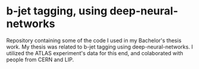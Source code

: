 # b-jet tagging, using deep-neural-networks
Repository containing some of the code I used in my Bachelor's thesis work. My thesis was related to b-jet tagging using deep-neural-networks. I utilized the ATLAS experiment's data for this end, and colaborated with people from CERN and LIP.
